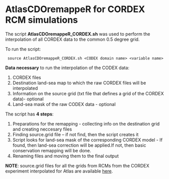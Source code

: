 # AtlasCDOremappeR for CORDEX RCM simulations

The script **AtlasCDOremappeR_CORDEX.sh** was used to perform the interpolation of all CORDEX data to the common 0.5 degree grid. 

To run the script:
 	
     source AtlasCDOremappeR_CORDEX.sh <CODEX domain name> <variable name>

**Data necessary** to run the interpolation of the CODEX data:
1. CORDEX files
2. Destination land-sea map to which the raw CORDEX files will be interpolated
3. Information on the source grid (txt file that defines a grid of the CORDEX data)- optional
4. Land-sea mask of the raw CODEX data - optional

The script has **4 steps**:
1. Preparations for the remapping - collecting info on the destination grid and creating neccesary files
2. Finding source.grid file – if not find, then the script creates it
3. Script looks for land-sea mask of the corresponding CORDEX model - If found, then land-sea correction will be applied.If not, then basic conservation remapping will be done.
4. Renaming files and moving them to the final output

**NOTE**: source.grid files for all the grids from RCMs from the CORDEX experiment interpolated for Atlas are available [here](https://sandbox.zenodo.org/record/870510).

